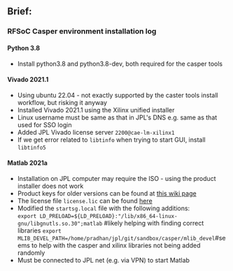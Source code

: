 ## Brief:

### RFSoC Casper environment installation log

#### Python 3.8
- Install python3.8 and python3.8-dev, both required for the casper tools

#### Vivado 2021.1
- Using ubuntu 22.04 - not exactly supported by the caster tools install workflow, but risking it anyway
- Installed Vivado 2021.1 using the Xilinx unified installer
- Linux username must be same as that in JPL's DNS e.g. same as that used for SSO login
- Added JPL Vivado license server `2200@cae-lm-xilinx1`
- If we get error related to `libtinfo` when trying to start GUI, install `libtinfo5`

#### Matlab 2021a
- Installation on JPL computer may require the ISO - using the product installer does not work
- Product keys for older versions can be found at [this wiki page](https://wiki.jpl.nasa.gov/display/plmssa/ECAE+Knowledge+Base+-+MATLAB+FAQ+and+User+Self+Guide)
- The license file `license.lic` can be found [here](https://opencae.jpl.nasa.gov/portal/#/tool-detail/541531592)
- Modified the `startsg.local` file with the following additions:\
`export LD_PRELOAD=${LD_PRELOAD}:"/lib/x86_64-linux-gnu/libgnutls.so.30";matlab` #likely helping with finding correct libraries
`export MLIB_DEVEL_PATH=/home/pradhan/jpl/git/sandbox/casper/mlib_devel`#seems to help with the casper and xilinx libraries not being added randomly
- Must be connected to JPL net (e.g. via VPN) to start Matlab
